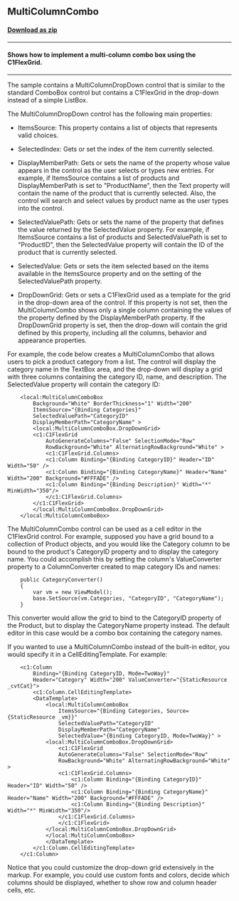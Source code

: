 ## MultiColumnCombo
#### [Download as zip](https://downgit.github.io/#/home?url=https://github.com/GrapeCity/ComponentOne-WPF-Samples/tree/master/NET_4.5.2/C1.WPF.FlexGrid/CS/MultiColumnCombo/MultiColumnCombo)
____
#### Shows how to implement a multi-column combo box using the C1FlexGrid.
____
The sample contains a MultiColumnDropDown control that is similar to the standard
ComboBox control but contains a C1FlexGrid in the drop-down instead of a simple
ListBox.

The MultiColumnDropDown control has the following main properties:


* ItemsSource: This property contains a list of objects that represents valid
choices.


* SelectedIndex: Gets or set the index of the item currently selected.


* DisplayMemberPath: Gets or sets the name of the property whose value appears
in the control as the user selects or types new entries. For example, if
ItemsSource contains a list of products and DisplayMemberPath is set to
"ProductName", then the Text property will contain the name of the product
that is currently selected. Also, the control will search and select values
by product name as the user types into the control.


* SelectedValuePath: Gets or sets the name of the property that defines the
value returned by the SelectedValue property. For example, if ItemsSource 
contains a list of products and SelectedValuePath is set to "ProductID", 
then the SelectedValue property will contain the ID of the product
that is currently selected.


* SelectedValue: Gets or sets the item selected based on the items available
in the ItemsSource property and on the setting of the SelectedValuePath
property.


* DropDownGrid: Gets or sets a C1FlexGrid used as a template for the grid
in the drop-down area of the control. If this property is not set, then
the MultiColumnCombo shows only a single column containing the values
of the property defined by the DisplayMemberPath property. If the
DropDownGrid property is set, then the drop-down will contain the grid
defined by this property, including all the columns, behavior and appearance
properties.

For example, the code below creates a MultiColumnCombo that allows users
to pick a product category from a list. The control will display the 
category name in the TextBox area, and the drop-down will display a
grid with three columns containing the category ID, name, and description.
The SelectedValue property will contain the category ID:

```
    <local:MultiColumnComboBox
        Background="White" BorderThickness="1" Width="200"
        ItemsSource="{Binding Categories}" 
		SelectedValuePath="CategoryID" 
		DisplayMemberPath="CategoryName" >
        <local:MultiColumnComboBox.DropDownGrid>
        <c1:C1FlexGrid
            AutoGenerateColumns="False" SelectionMode="Row"
            RowBackground="White" AlternatingRowBackground="White" >
            <c1:C1FlexGrid.Columns>
            <c1:Column Binding="{Binding CategoryID}" Header="ID" Width="50" />
            <c1:Column Binding="{Binding CategoryName}" Header="Name" Width="200" Background="#FFFADE" />
            <c1:Column Binding="{Binding Description}" Width="*" MinWidth="350"/>
            </c1:C1FlexGrid.Columns>
        </c1:C1FlexGrid>
        </local:MultiColumnComboBox.DropDownGrid>
    </local:MultiColumnComboBox>
```
The MultiColumnCombo control can be used as a cell editor in the C1FlexGrid control. For example,
supposed you have a grid bound to a collection of Product objects, and you would like the 
Category column to be bound to the product's CategoryID property and to display the category name.
You could accomplish this by setting the column's ValueConverter property to a ColumnConverter
created to map category IDs and names:

```
	public CategoryConverter()
    {
		var vm = new ViewModel();
        base.SetSource(vm.Categories, "CategoryID", "CategoryName");
	}
```
This converter would allow the grid to bind to the CategoryID property of the Product, but
to display the CategoryName property instead. The default editor in this case would be a 
combo box containing the category names.

If you wanted to use a MultiColumnCombo instead of the built-in editor, you would specify 
it in a CellEditingTemplate. For example:

```
    <c1:Column 
		Binding="{Binding CategoryID, Mode=TwoWay}" 
		Header="Category" Width="200" ValueConverter="{StaticResource _cvtCat}">
        <c1:Column.CellEditingTemplate>
        <DataTemplate>
            <local:MultiColumnComboBox
                ItemsSource="{Binding Categories, Source={StaticResource _vm}}"
                SelectedValuePath="CategoryID"
                DisplayMemberPath="CategoryName"
                SelectedValue="{Binding CategoryID, Mode=TwoWay}" >
            <local:MultiColumnComboBox.DropDownGrid>
                <c1:C1FlexGrid
                AutoGenerateColumns="False" SelectionMode="Row"
                RowBackground="White" AlternatingRowBackground="White" >
                <c1:C1FlexGrid.Columns>
                    <c1:Column Binding="{Binding CategoryID}" Header="ID" Width="50" />
                    <c1:Column Binding="{Binding CategoryName}" Header="Name" Width="200" Background="#FFFADE" />
                    <c1:Column Binding="{Binding Description}" Width="*" MinWidth="350"/>
                </c1:C1FlexGrid.Columns>
                </c1:C1FlexGrid>
            </local:MultiColumnComboBox.DropDownGrid>
            </local:MultiColumnComboBox>
            </DataTemplate>
        </c1:Column.CellEditingTemplate>
    </c1:Column>
```
Notice that you could customize the drop-down grid extensively in the markup. For example, you
could use custom fonts and colors, decide which columns should be displayed, whether to show
row and column header cells, etc.
